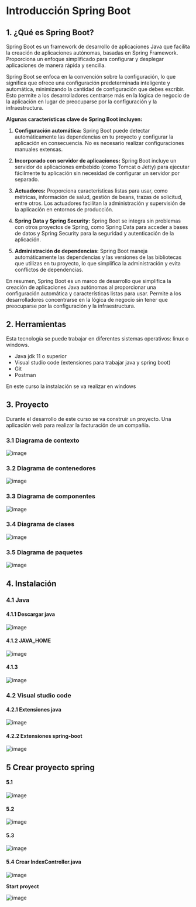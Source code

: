 # Introducción Spring Boot

## 1. ¿Qué es Spring Boot?

Spring Boot es un framework de desarrollo de aplicaciones Java que facilita la creación de aplicaciones autónomas, basadas en Spring Framework. Proporciona un enfoque simplificado para configurar y desplegar aplicaciones de manera rápida y sencilla.

Spring Boot se enfoca en la convención sobre la configuración, lo que significa que ofrece una configuración predeterminada inteligente y automática, minimizando la cantidad de configuración que debes escribir. Esto permite a los desarrolladores centrarse más en la lógica de negocio de la aplicación en lugar de preocuparse por la configuración y la infraestructura.

**Algunas características clave de Spring Boot incluyen:**

1.  **Configuración automática:** Spring Boot puede detectar automáticamente las dependencias en tu proyecto y configurar la aplicación en consecuencia. No es necesario realizar configuraciones manuales extensas.

2.  **Incorporado con servidor de aplicaciones:** Spring Boot incluye un servidor de aplicaciones embebido (como Tomcat o Jetty) para ejecutar fácilmente tu aplicación sin necesidad de configurar un servidor por separado.

3.  **Actuadores:** Proporciona características listas para usar, como métricas, información de salud, gestión de beans, trazas de solicitud, entre otros. Los actuadores facilitan la administración y supervisión de la aplicación en entornos de producción.

4.  **Spring Data y Spring Security:** Spring Boot se integra sin problemas con otros proyectos de Spring, como Spring Data para acceder a bases de datos y Spring Security para la seguridad y autenticación de la aplicación.

5.  **Administración de dependencias:** Spring Boot maneja automáticamente las dependencias y las versiones de las bibliotecas que utilizas en tu proyecto, lo que simplifica la administración y evita conflictos de dependencias.

En resumen, Spring Boot es un marco de desarrollo que simplifica la creación de aplicaciones Java autónomas al proporcionar una configuración automática y características listas para usar. Permite a los desarrolladores concentrarse en la lógica de negocio sin tener que preocuparse por la configuración y la infraestructura.

## 2. Herramientas

Esta tecnología se puede trabajar en diferentes sistemas operativos: linux o windows. 

- Java jdk 11 o superior
- Visual studio code (extensiones para trabajar java y spring boot)
- Git
- Postman

En este curso la instalación se va realizar en windows

## 3. Proyecto

Durante el desarrollo de este curso se va construir un proyecto. Una aplicación web para realizar la facturación de un compañia. 

### 3.1 Diagrama de  contexto

![image](https://github.com/crodrigr/spring-boot-angular-confenalco/assets/31961588/d7a36071-cd6a-4567-acbf-bdc0486cb025)


### 3.2 Diagrama de contenedores

![image](https://github.com/crodrigr/spring-boot-angular-confenalco/assets/31961588/0b5b1d07-e529-45c0-8047-b8ed1cf1e0d2)

### 3.3 Diagrama de componentes

![image](https://github.com/crodrigr/spring-boot-angular-confenalco/assets/31961588/460b2571-1383-4ff4-b9cd-101a2f7fc1a1)


### 3.4 Diagrama de clases

![image](https://github.com/crodrigr/spring-boot-angular-confenalco/assets/31961588/4bcbc67c-73f7-466b-84e1-99a5a4e16e39)

### 3.5 Diagrama de paquetes

![image](https://github.com/crodrigr/spring-boot-angular-confenalco/assets/31961588/2244a073-9f9f-4cbb-875b-9cd3cc265e67)

## 4. Instalación

### 4.1 Java

#### 4.1.1 Descargar java 

![image](https://github.com/crodrigr/spring-boot-angular-confenalco/assets/31961588/95c3716f-95f6-405a-955e-2f2bcdb14740)


#### 4.1.2 JAVA_HOME

![image](https://github.com/crodrigr/spring-boot-angular-confenalco/assets/31961588/a724614b-a23d-454e-a23e-1567b5e5acc2)


#### 4.1.3 
![image](https://github.com/crodrigr/spring-boot-angular-confenalco/assets/31961588/f8ceb2f2-3cf3-44bf-8916-284d78ac9cbd)

### 4.2 Visual studio code

#### 4.2.1 Extensiones java
![image](https://github.com/crodrigr/spring-boot-angular-confenalco/assets/31961588/a9506c4c-07ad-4854-862f-aaacb9fb4461)

#### 4.2.2 Extensiones spring-boot
![image](https://github.com/crodrigr/spring-boot-angular-confenalco/assets/31961588/4b9e17c3-4438-45d3-85eb-84c231004a82)

## 5 Crear proyecto spring

#### 5.1 

![image](https://github.com/crodrigr/spring-boot-angular-confenalco/assets/31961588/6ddcad9a-63c1-42ff-9344-631bf4fd25eb)

#### 5.2 

![image](https://github.com/crodrigr/spring-boot-angular-confenalco/assets/31961588/d72df756-a80a-4176-995c-21e46d2e2e86)

#### 5.3

![image](https://github.com/crodrigr/spring-boot-angular-confenalco/assets/31961588/4ec25ee6-6b42-4beb-a24b-54c66668ca3a)

#### 5.4 Crear IndexController.java

![image](https://github.com/crodrigr/spring-boot-angular-confenalco/assets/31961588/0ba73406-26db-43c8-a97b-f46b1ba0cfee)

**Start proyect**

![image](https://github.com/crodrigr/spring-boot-angular-confenalco/assets/31961588/bcb7c286-30ca-4866-9d3d-e469346bf6ee)



